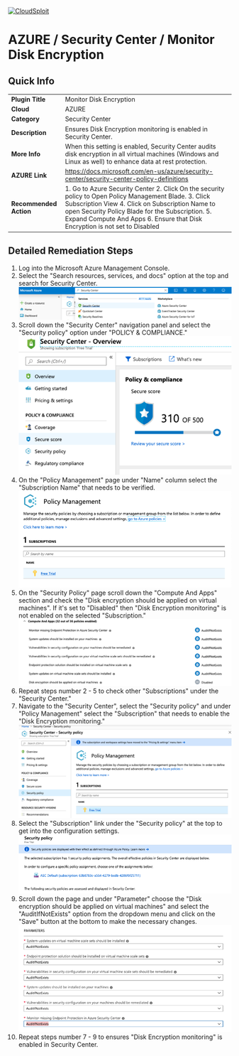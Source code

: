 [![CloudSploit](https://cloudsploit.com/img/logo-new-big-text-100.png "CloudSploit")](https://cloudsploit.com)

# AZURE / Security Center / Monitor Disk Encryption

## Quick Info

| | |
|-|-|
| **Plugin Title** | Monitor Disk Encryption |
| **Cloud** | AZURE |
| **Category** | Security Center |
| **Description** | Ensures Disk Encryption monitoring is enabled in Security Center. |
| **More Info** | When this setting is enabled, Security Center audits disk encryption in all virtual machines (Windows and Linux as well) to enhance data at rest protection. |
| **AZURE Link** | https://docs.microsoft.com/en-us/azure/security-center/security-center-policy-definitions |
| **Recommended Action** | 1. Go to Azure Security Center 2. Click On the security policy to Open Policy Management Blade. 3. Click Subscription View 4. Click on Subscription Name to open Security Policy Blade for the Subscription. 5. Expand Compute And Apps 6. Ensure that Disk Encryption is not set to Disabled |

## Detailed Remediation Steps

1. Log into the Microsoft Azure Management Console.
2. Select the "Search resources, services, and docs" option at the top and search for Security Center. </br> <img src="/resources/azure/securitycenter/monitor-disk-encryption/step2.png"/>
3. Scroll down the "Security Center" navigation panel and select the "Security policy" option under "POLICY & COMPLIANCE."</br> <img src="/resources/azure/securitycenter/monitor-disk-encryption/step3.png"/>
4. On the "Policy Management" page under "Name" column select the "Subscription Name" that needs to be verified.</br> <img src="/resources/azure/securitycenter/monitor-disk-encryption/step4.png"/>
5. On the "Security Policy" page scroll down the "Compute And Apps" section and check the "Disk encryption should be applied on virtual machines". If it's set to "Disabled" then "Disk Encryption monitoring" is not enabled on the selected "Subscription."</br> <img src="/resources/azure/securitycenter/monitor-disk-encryption/step5.png"/>
6. Repeat steps number 2 - 5 to check other "Subscriptions" under the "Security Center."</br>
7. Navigate to the "Security Center", select the "Security policy" and under "Policy Management" select the "Subscription" that needs to enable the "Disk Encryption monitoring."</br> <img src="/resources/azure/securitycenter/monitor-disk-encryption/step7.png"/>
8. Select the "Subscription" link under the "Security policy" at the top to get into the configuration settings. </br> <img src="/resources/azure/securitycenter/monitor-disk-encryption/step8.png"/>
9. Scroll down the page and under "Parameter" choose the "Disk encryption should be applied on virtual machines" and select the "AuditIfNotExists" option from the dropdown menu and click on the "Save" button at the bottom to make the necessary changes.</br> <img src="/resources/azure/securitycenter/monitor-disk-encryption/step9.png"/>
10. Repeat steps number 7 - 9 to ensures "Disk Encryption monitoring" is enabled in Security Center.</br>
